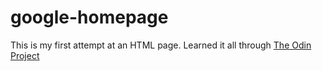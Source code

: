 # google-homepage
This is my first attempt at an HTML page. 
Learned it all through
[The Odin Project](http://www.theodinproject.com/web-development-101/html-css?ref=lnav)